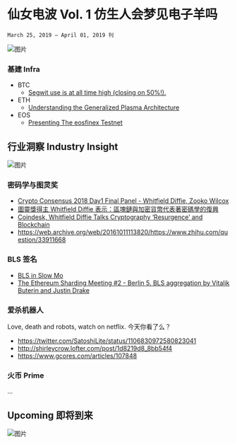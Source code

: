 # 仙女电波  Vol. 1 仿生人会梦见电子羊吗
`March 25, 2019 – April 01, 2019 刊`

![图片](https://uploader.shimo.im/f/wagpH0sCBnYUyEt1.png!thumbnail)

### 基建 Infra
- BTC
  - [Segwit use is at all time high (closing on 50%!).](https://transactionfee.info/charts/payments/segwit)
- ETH
  - [Understanding the Generalized Plasma Architecture](https://medium.com/plasma-group/plapps-and-predicates-understanding-the-generalized-plasma-architecture-fc171b25741)    
- EOS
  - [Presenting The eosfinex Testnet](https://medium.com/eosfinexproject/presenting-the-eosfinex-testnet-3f3ba93b2ed)

## 行业洞察 Industry Insight 
![图片](https://uploader.shimo.im/f/emne5rAAxEMyoZRZ.png!thumbnail)

### 密码学与图灵奖
 - [Crypto Consensus 2018 Day1 Final Panel - Whitfield Diffie, Zooko Wilcox](https://youtu.be/lNc_EBinffI?t=28904)
- [圖靈獎得主 Whitfield Diffie 表示：區塊鏈與加密貨幣代表著密碼學的復興](https://blockcast.it/2018/05/15/cryptography-legend-whitfielddiffie-talk-about-crypto/)
- [Coindesk, Whitfield Diffie Talks Cryptography ‘Resurgence’ and Blockchain](https://www.coindesk.com/whitfield-diffie-talks-cryptography-resurgence-blockchain)
- https://web.archive.org/web/20161011113820/https://www.zhihu.com/question/33911668


### BLS 签名
- [BLS in Slow Mo](https://notes.ethereum.org/GoHNftR3SquCsWMqMG2YPA?view)
- [The Ethereum Sharding Meeting #2 - Berlin 5. BLS aggregation by Vitalik Buterin and Justin Drake](https://www.youtube.com/watch?v=DpV0Hh9YajU&list=PLaM7G4Llrb7zEHK2UzQo3kxadPyeUy2sZ&index=5)

### 爱杀机器人
Love, death and robots, watch on netflix.
今天你看了么？
- https://twitter.com/SatoshiLite/status/1106830972580823041
- http://shirleycrow.lofter.com/post/1d8219d8_8bb54f4
- https://www.gcores.com/articles/107848

### 火币 Prime
...


## Upcoming 即将到来

 ![图片](https://uploader.shimo.im/f/XImnCbGFkXoJ7ii1.png!thumbnail)
